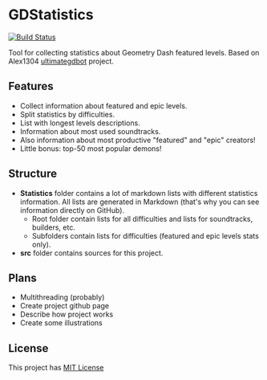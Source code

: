 # GDStatistics

[![Build Status](https://travis-ci.org/DoubleCookies/GDStatistics.svg?branch=master)](https://travis-ci.org/DoubleCookies/GDStatistics)

Tool for collecting statistics about Geometry Dash featured levels. Based on Alex1304 [ultimategdbot](https://github.com/alex1304/ultimategdbot) project.

## Features
- Collect information about featured and epic levels.
- Split statistics by difficulties.
- List with longest levels descriptions.
- Information about most used soundtracks.
- Also information about most productive "featured" and "epic" creators!
- Little bonus: top-50 most popular demons!

## Structure
- **Statistics** folder contains a lot of markdown lists with different statistics information. All lists are generated in Markdown (that's why you can see information directly on GitHub).
   - Root folder contain lists for all difficulties and lists for soundtracks, builders, etc.
   - Subfolders contain lists for difficulties (featured and epic levels stats only).
- **src** folder contains sources for this project.

## Plans
- Multithreading (probably)
- Create project github page
- Describe how project works
- Create some illustrations

## License
This project has [MIT License](https://opensource.org/licenses/MIT)